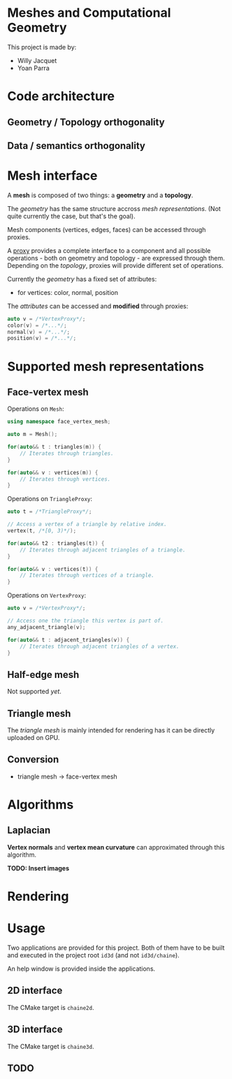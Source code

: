 # Meshes and Computational Geometry

This project is made by:
- Willy Jacquet
- Yoan Parra

# Code architecture

## Geometry / Topology orthogonality

## Data / semantics orthogonality

# Mesh interface

A **mesh** is composed of two things: a **geometry** and a **topology**.

The *geometry* has the same structure accross *mesh representations*.
(Not quite currently the case, but that's the goal).

Mesh components (vertices, edges, faces) can be accessed through proxies.

A [proxy](https://en.wikipedia.org/wiki/Proxy_pattern) provides a complete interface to a component
and all possible operations - both on geometry and topology - are expressed through them.
Depending on the *topology*, proxies will provide different set of operations.

Currently the *geometry* has a fixed set of attributes:
- for vertices: color, normal, position

The *attributes* can be accessed and **modified** through proxies:
```cpp
auto v = /*VertexProxy*/;
color(v) = /*...*/;
normal(v) = /*...*/;
position(v) = /*...*/;
```

# Supported mesh representations

## Face-vertex mesh



Operations on `Mesh`:
```cpp
using namespace face_vertex_mesh;

auto m = Mesh();

for(auto&& t : triangles(m)) {
    // Iterates through triangles.
}

for(auto&& v : vertices(m)) {
    // Iterates through vertices.
}
```

Operations on `TriangleProxy`:
```cpp
auto t = /*TriangleProxy*/;

// Access a vertex of a triangle by relative index.
vertex(t, /*[0, 3)*/);

for(auto&& t2 : triangles(t)) {
    // Iterates through adjacent triangles of a triangle.
}

for(auto&& v : vertices(t)) {
    // Iterates through vertices of a triangle.
}
```

Operations on `VertexProxy`:
```cpp
auto v = /*VertexProxy*/;

// Access one the triangle this vertex is part of.
any_adjacent_triangle(v);

for(auto&& t : adjacent_triangles(v)) {
    // Iterates through adjacent triangles of a vertex.
}
```

## Half-edge mesh

Not supported *yet*.

## Triangle mesh

The *triangle mesh* is mainly intended for rendering has it can be directly uploaded on GPU.

## Conversion

- triangle mesh -> face-vertex mesh

# Algorithms

## Laplacian

**Vertex normals** and **vertex mean curvature** can approximated through this algorithm.

**TODO: Insert images**

# Rendering

# Usage

Two applications are provided for this project.
Both of them have to be built and executed in the project root `id3d` (and not `id3d/chaine`).

An help window is provided inside the applications.

## 2D interface

The CMake target is `chaine2d`.

## 3D interface

The CMake target is `chaine3d`.

## TODO

